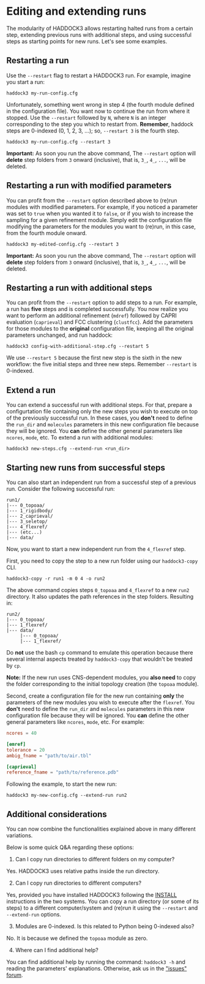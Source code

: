 # Editing and extending runs

The modularity of HADDOCK3 allows restarting halted runs from a certain step,
extending previous runs with additional steps, and using successful steps as
starting points for new runs. Let's see some examples.

## Restarting a run

Use the `--restart` flag to restart a HADDOCK3 run. For example, imagine you
start a run:

```
haddock3 my-run-config.cfg
```

Unfortunately, something went wrong in step 4 (the fourth module defined in the
configuration file).  You want now to continue the run from where it stopped.
Use the `--restart` followed by `N`, where `N` is an integer corresponding to
the step you which to restart from. **Remember**, haddock steps are 0-indexed
(0, 1, 2, 3, ...); so, `--restart 3` is the fourth step.

```
haddock3 my-run-config.cfg --restart 3
```

**Important:** As soon you run the above command, The `--restart` option will
**delete** step folders from `3` onward (inclusive), that is, `3_`, `4_`,
`...`, will be deleted.

## Restarting a run with modified parameters

You can profit from the `--restart` option described above to (re)run modules
with modified parameters. For example, if you noticed a parameter was set to
`true` when you wanted it to `false`, or if you wish to increase the sampling
for a given refinement module. Simply edit the configuration file modifying the
parameters for the modules you want to (re)run, in this case, from the fourth
module onward.

```
haddock3 my-edited-config.cfg --restart 3
```

**Important:** As soon you run the above command, The `--restart` option will
**delete** step folders from `3` onward (inclusive), that is, `3_`, `4_`,
`...`, will be deleted.

## Restarting a run with additional steps

You can profit from the `--restart` option to add steps to a run. For example,
a run has **five** steps and is completed successfully. You now realize you want
to perform an additional refinement (`mdref`) followed by CAPRI evaluation
(`caprieval`) and FCC clustering (`clustfcc`). Add the parameters for those
modules to the **original** configuration file, keeping all the original
parameters unchanged, and run haddock:

```
haddock3 config-with-additional-step.cfg --restart 5
```

We use `--restart 5` because the first new step is the sixth in the new
workflow: the five initial steps and three new steps. Remember `--restart` is
0-indexed.


## Extend a run

You can extend a successful run with additional steps. For that, prepare a
configurtation file containing only the new steps you wish to execute on top of
the previously successful run. In these cases, you **don't** need to define the
`run_dir` and `molecules` parameters in this new configuration file because
they will be ignored. You **can** define the other general parameters like
`ncores`, `mode`, etc. To extend a run with additional modules:

```
haddock3 new-steps.cfg --extend-run <run_dir>
```

## Starting new runs from successful steps

You can also start an independent run from a successful step of a previous run.
Consider the following successful run:

```
run1/
|--- 0_topoaa/
|--- 1_rigidbody/
|--- 2_caprieval/
|--- 3_seletop/
|--- 4_flexref/
|--- (etc...)
|--- data/
```

Now, you want to start a new independent run from the `4_flexref` step.

First, you need to copy the step to a new run folder using our `haddock3-copy` CLI.

```
haddock3-copy -r run1 -m 0 4 -o run2
```

The above command copies steps `0_topoaa` and `4_flexref` to a new `run2`
directory. It also updates the path references in the step folders. Resulting in:

```
run2/
|--- 0_topoaa/
|--- 1_flexref/
|--- data/
     |--- 0_topoaa/
     |--- 1_flexref/
```

Do **not** use the bash `cp` command to emulate this operation because there
several internal aspects treated by `haddock3-copy` that wouldn't be treated
by `cp`.

**Note:** If the new run uses CNS-dependent modules, you **also need** to copy
the folder corresponding to the initial topology creation (the `topoaa` module).

Second, create a configuration file for the new run containing **only** the
parameters of the new modules you wish to execute after the `flexref`. You
**don't** need to define the `run_dir` and `molecules` parameters in this new
configuration file because they will be ignored. You **can** define the other
general parameters like `ncores`, `mode`, etc. For example:

```toml
ncores = 40

[emref]
tolerance = 20
ambig_fname = "path/to/air.tbl"

[caprieval]
reference_fname = "path/to/reference.pdb"
```

Following the example, to start the new run:

```
haddock3 my-new-config.cfg --extend-run run2
```

## Additional considerations

You can now combine the functionalities explained above in many different
variations.

Below is some quick Q&A regarding these options:

1. Can I copy run directories to different folders on my computer?

Yes. HADDOCK3 uses relative paths inside the run directory.

2. Can I copy run directories to different computers?

Yes, provided you have installed HADDOCK3 following the [INSTALL](INSTALL.md)
instructions in the two systems. You can copy a run directory (or some of its
steps) to a different computer/system and (re)run it using the `--restart` and
`--extend-run` options.

3. Modules are 0-indexed. Is this related to Python being 0-indexed also?

No. It is because we defined the `topoaa` module as zero.

4. Where can I find additional help?

You can find additional help by running the command: `haddock3 -h` and reading
the parameters' explanations. Otherwise, ask us in the ["issues"
forum](https://github.com/haddocking/haddock3/issues).
